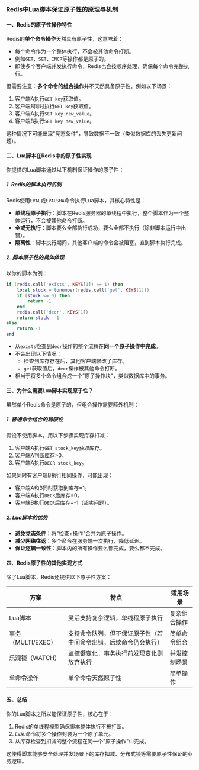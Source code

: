 ### Redis中Lua脚本保证原子性的原理与机制  

#### 一、Redis的原子性操作特性  
Redis的**单个命令操作**天然具有原子性，这意味着：  
- 每个命令作为一个整体执行，不会被其他命令打断。  
- 例如`GET`、`SET`、`INCR`等操作都是原子的。  
- 即使多个客户端并发执行命令，Redis也会按顺序处理，确保每个命令完整执行。  

但需要注意：**多个命令的组合操作**并不天然具备原子性。例如以下场景：  
1. 客户端A执行`GET key`获取值。  
2. 客户端B同时执行`GET key`获取值。  
3. 客户端A执行`SET key new_value`。  
4. 客户端B执行`SET key new_value`。  

这种情况下可能出现"竞态条件"，导致数据不一致（类似数据库的丢失更新问题）。  


#### 二、Lua脚本在Redis中的原子性实现  
你提供的Lua脚本通过以下机制保证操作的原子性：  

##### 1. Redis的脚本执行机制  
Redis使用`EVAL`或`EVALSHA`命令执行Lua脚本，其核心特性是：  
- **单线程原子执行**：脚本在Redis服务器的单线程中执行，整个脚本作为一个整体运行，不会被其他命令打断。  
- **全或无执行**：脚本要么全部执行成功，要么全部不执行（除非脚本运行中出错）。  
- **隔离性**：脚本执行期间，其他客户端的命令会被阻塞，直到脚本执行完成。  

##### 2. 脚本原子性的具体体现  
以你的脚本为例：  

```lua
if (redis.call('exists', KEYS[1]) == 1) then
    local stock = tonumber(redis.call('get', KEYS[1]))
    if (stock <= 0) then
        return -1
    end
    redis.call('decr', KEYS[1])
    return stock - 1
else
    return -1
end
``` 

- 从`exists`检查到`decr`操作的整个流程在**同一个原子操作中完成**。  
- 不会出现以下情况：  
  - 检查到库存存在后，其他客户端修改了库存。  
  - `get`获取值后，`decr`操作被其他命令打断。  
- 相当于将多个命令组合成一个"原子操作块"，类似数据库中的事务。  


#### 三、为什么需要Lua脚本实现原子性？  
虽然单个Redis命令是原子的，但组合操作需要额外机制：  

##### 1. 普通命令组合的局限性  
假设不使用脚本，用以下步骤实现库存扣减：  
1. 客户端A执行`GET stock_key`获取库存。  
2. 客户端A判断库存>0。  
3. 客户端A执行`DECR stock_key`。  

如果同时有客户端B执行相同操作，可能出现：  
- 客户端A和B同时获取到库存=1。  
- 客户端A执行`DECR`后库存=0。  
- 客户端B执行`DECR`后库存=-1（超卖问题）。  

##### 2. Lua脚本的优势  
- **避免竞态条件**：将"检查+操作"合并为原子操作。  
- **减少网络往返**：多个命令在服务端一次执行，降低延迟。  
- **保证逻辑一致性**：脚本内的所有操作要么都完成，要么都不完成。  


#### 四、Redis原子性的其他实现方式  
除了Lua脚本，Redis还提供以下原子性方案：  

| 方案         | 特点                                                                 | 适用场景                |  
|--------------|----------------------------------------------------------------------|-------------------------|  
| Lua脚本      | 灵活支持复杂逻辑，单线程原子执行                                     | 复杂组合操作            |  
| 事务（MULTI/EXEC） | 支持命令队列，但不保证原子性（若中间命令出错，后续命令仍会执行）     | 简单命令组合            |  
| 乐观锁（WATCH）  | 监控键变化，事务执行前发现变化则放弃执行                             | 并发控制场景            |  
| 单命令操作   | 单个命令天然原子性                                                   | 简单操作                |  


#### 五、总结  
你的Lua脚本之所以能保证原子性，核心在于：  
1. Redis的单线程模型确保脚本整体执行不被打断。  
2. `EVAL`命令将多个操作封装为一个原子单元。  
3. 从库存检查到扣减的整个流程在同一个"原子操作"中完成。  

这使得脚本能够安全处理并发场景下的库存扣减、分布式锁等需要原子性保证的业务逻辑。  